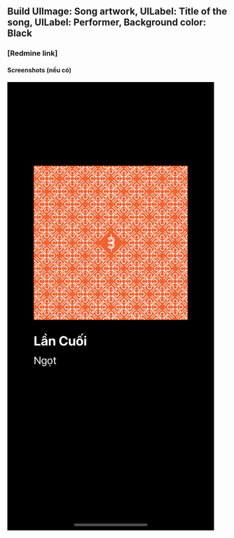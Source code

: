 ## Build UIImage: Song artwork, UILabel: Title of the song, UILabel: Performer, Background color: Black

### [Redmine link]

#### Screenshots (nếu có)
![Screenshot](/screenshots/simpleView.png)
